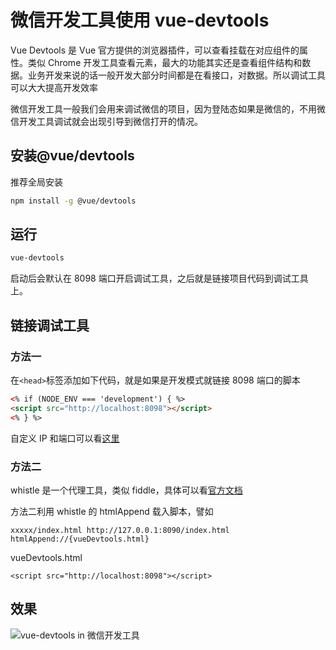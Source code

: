 # 微信开发工具使用 vue-devtools

Vue Devtools 是 Vue 官方提供的浏览器插件，可以查看挂载在对应组件的属性。类似 Chrome 开发工具查看元素，最大的功能其实还是查看组件结构和数据。业务开发来说的话一般开发大部分时间都是在看接口，对数据。所以调试工具可以大大提高开发效率

微信开发工具一般我们会用来调试微信的项目，因为登陆态如果是微信的，不用微信开发工具调试就会出现引导到微信打开的情况。

## 安装@vue/devtools

推荐全局安装

```bash
npm install -g @vue/devtools
```

## 运行

```bash
vue-devtools
```

启动后会默认在 8098 端口开启调试工具，之后就是链接项目代码到调试工具上。

## 链接调试工具

### 方法一

在`<head>`标签添加如下代码，就是如果是开发模式就链接 8098 端口的脚本

```html
<% if (NODE_ENV === 'development') { %>
<script src="http://localhost:8098"></script>
<% } %>
```

自定义 IP 和端口可以看[这里](https://github.com/vuejs/vue-devtools/blob/master/shells/electron/README.md)

### 方法二

whistle 是一个代理工具，类似 fiddle，具体可以看[官方文档](https://wproxy.org/whistle/rules/htmlAppend.html)

方法二利用 whistle 的 htmlAppend 载入脚本，譬如

```
xxxxx/index.html http://127.0.0.1:8090/index.html htmlAppend://{vueDevtools.html}
```

vueDevtools.html

```
<script src="http://localhost:8098"></script>
```

## 效果

![vue-devtools in 微信开发工具](https://manfredhu-1252588796.cos.ap-guangzhou.myqcloud.com/1562404842_94_w5006_h2828.png)
